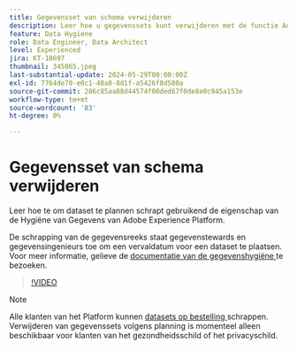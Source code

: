 ```yaml
---
title: Gegevensset van schema verwijderen
description: Leer hoe u gegevenssets kunt verwijderen met de functie Adobe Experience Platform Data Hygiene.
feature: Data Hygiene
role: Data Engineer, Data Architect
level: Experienced
jira: KT-10697
thumbnail: 345065.jpeg
last-substantial-update: 2024-05-29T00:00:00Z
exl-id: 7764de70-e0c1-48a8-8d1f-a5426f8d580a
source-git-commit: 286c85aa88d44574f00ded67f0de8e0c945a153e
workflow-type: tm+mt
source-wordcount: '83'
ht-degree: 0%

---
```


# Gegevensset van schema verwijderen

Leer hoe te om dataset te plannen schrapt gebruikend de eigenschap van de Hygiëne van Gegevens van Adobe Experience Platform.

De schrapping van de gegevensreeks staat gegevenstewards en gegevensingenieurs toe om een vervaldatum voor een dataset te plaatsen. Voor meer informatie, gelieve de [ documentatie van de gegevenshygiëne ](https://experienceleague.adobe.com/docs/experience-platform/hygiene/home.html?lang=nl-NL) te bezoeken.


>[!VIDEO](https://video.tv.adobe.com/v/345065?learn=on&enablevpops)

>[!NOTE]
>
> Alle klanten van het Platform kunnen [ datasets op bestelling ](https://experienceleague.adobe.com/docs/experience-platform/catalog/datasets/user-guide.html?lang=nl-NL#delete) schrappen. Verwijderen van gegevenssets volgens planning is momenteel alleen beschikbaar voor klanten van het gezondheidsschild of het privacyschild.
